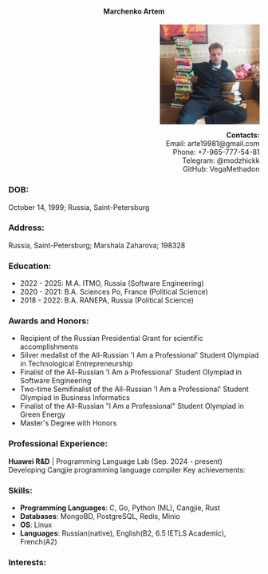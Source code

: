 <h4 align="center">Marchenko Artem</h4>

<div align="right">
    <img src="img/me.jpg" width="200" height="200"></img>
    <div style="margin-top: 10px;">
        <strong>Contacts:</strong><br>
        Email: arte19981@gmail.com<br>
        Phone: +7-965-777-54-81<br>
        Telegram: @modzhickk<br>
        GitHub: VegaMethadon<br>
    </div>
</div>

### DOB:

October 14, 1999; Russia, Saint-Petersburg

### Address:

Russia, Saint-Petersburg;
Marshala Zaharova; 198328

### Education:

- 2022 - 2025: M.A. ITMO, Russia (Software Engineering)
- 2020 - 2021: B.A. Sciences Po, France (Political Science)
- 2018 - 2022: B.A. RANEPA, Russia (Political Science)

### Awards and Honors:
- Recipient of the Russian Presidential Grant for scientific accomplishments
- Silver medalist of the All-Russian 'I Am a Professional' Student Olympiad in Technological Entrepreneurship
- Finalist of the All-Russian 'I Am a Professional' Student Olympiad in Software Engineering
- Two-time Semifinalist of the All-Russian 'I Am a Professional' Student Olympiad in Business Informatics
- Finalist of the All-Russian "I Am a Professional" Student Olympiad in Green Energy
- Master's Degree with Honors

### Professional Experience:

**Huawei R&D** | Programming Language Lab (Sep. 2024 - present)
  Developing Cangjie programming language compiler
  Key achievements:

### Skills:
- **Programming Languages**: C, Go, Python (ML), Cangjie, Rust
- **Databases**: MongoBD, PostgreSQL, Redis, Minio
- **OS**: Linux
- **Languages**: Russian(native), English(B2, 6.5 IETLS Academic), French(A2)

### Interests:
